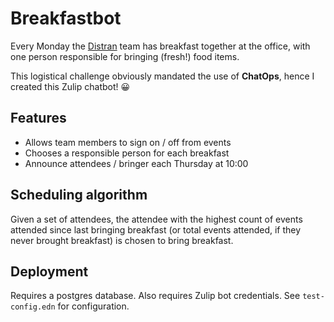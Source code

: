 # Breakfastbot

Every Monday the [Distran](https://distran.ch) team has breakfast together at
the office, with one person responsible for bringing (fresh!) food items.

This logistical challenge obviously mandated the use of **ChatOps**, hence I
created this Zulip chatbot! 😀


## Features

- Allows team members to sign on / off from events
- Chooses a responsible person for each breakfast
- Announce attendees / bringer each Thursday at 10:00

## Scheduling algorithm

Given a set of attendees, the attendee with the highest count of events attended
since last bringing breakfast (or total events attended, if they never brought
breakfast) is chosen to bring breakfast.

## Deployment

Requires a postgres database.
Also requires Zulip bot credentials.
See `test-config.edn` for configuration.
